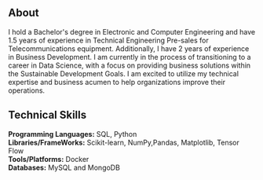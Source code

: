 ## About 
I hold a Bachelor's degree in Electronic and Computer Engineering and have 1.5 years of experience in Technical Engineering Pre-sales for Telecommunications equipment. Additionally, I have 2 years of experience in Business Development.
I am currently in the process of transitioning to a career in Data Science, with a focus on providing business solutions within the Sustainable Development Goals. I am excited to utilize my technical expertise and business acumen to help organizations improve their operations.

## Technical Skills
**Programming Languages:** SQL, Python<br>
**Libraries/FrameWorks:**  Scikit-learn, NumPy,Pandas, Matplotlib, Tensor Flow<br>
**Tools/Platforms:**       Docker<br>
**Databases:**             MySQL and MongoDB<br>

